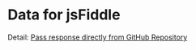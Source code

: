# Data for jsFiddle

Detail: [Pass response directly from GitHub Repository](http://doc.jsfiddle.net/use/github_response.html)